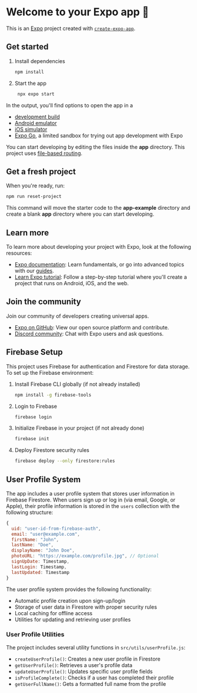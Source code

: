 # Welcome to your Expo app 👋

This is an [Expo](https://expo.dev) project created with [`create-expo-app`](https://www.npmjs.com/package/create-expo-app).

## Get started

1. Install dependencies

   ```bash
   npm install
   ```

2. Start the app

   ```bash
    npx expo start
   ```

In the output, you'll find options to open the app in a

- [development build](https://docs.expo.dev/develop/development-builds/introduction/)
- [Android emulator](https://docs.expo.dev/workflow/android-studio-emulator/)
- [iOS simulator](https://docs.expo.dev/workflow/ios-simulator/)
- [Expo Go](https://expo.dev/go), a limited sandbox for trying out app development with Expo

You can start developing by editing the files inside the **app** directory. This project uses [file-based routing](https://docs.expo.dev/router/introduction).

## Get a fresh project

When you're ready, run:

```bash
npm run reset-project
```

This command will move the starter code to the **app-example** directory and create a blank **app** directory where you can start developing.

## Learn more

To learn more about developing your project with Expo, look at the following resources:

- [Expo documentation](https://docs.expo.dev/): Learn fundamentals, or go into advanced topics with our [guides](https://docs.expo.dev/guides).
- [Learn Expo tutorial](https://docs.expo.dev/tutorial/introduction/): Follow a step-by-step tutorial where you'll create a project that runs on Android, iOS, and the web.

## Join the community

Join our community of developers creating universal apps.

- [Expo on GitHub](https://github.com/expo/expo): View our open source platform and contribute.
- [Discord community](https://chat.expo.dev): Chat with Expo users and ask questions.

## Firebase Setup

This project uses Firebase for authentication and Firestore for data storage. To set up the Firebase environment:

1. Install Firebase CLI globally (if not already installed)

   ```bash
   npm install -g firebase-tools
   ```

2. Login to Firebase

   ```bash
   firebase login
   ```

3. Initialize Firebase in your project (if not already done)

   ```bash
   firebase init
   ```

4. Deploy Firestore security rules

   ```bash
   firebase deploy --only firestore:rules
   ```

## User Profile System

The app includes a user profile system that stores user information in Firebase Firestore. When users sign up or log in (via email, Google, or Apple), their profile information is stored in the `users` collection with the following structure:

```javascript
{
  uid: "user-id-from-firebase-auth",
  email: "user@example.com",
  firstName: "John",
  lastName: "Doe",
  displayName: "John Doe",
  photoURL: "https://example.com/profile.jpg", // Optional
  signUpDate: Timestamp,
  lastLogin: Timestamp,
  lastUpdated: Timestamp
}
```

The user profile system provides the following functionality:

- Automatic profile creation upon sign-up/login
- Storage of user data in Firestore with proper security rules
- Local caching for offline access
- Utilities for updating and retrieving user profiles

### User Profile Utilities

The project includes several utility functions in `src/utils/userProfile.js`:

- `createUserProfile()`: Creates a new user profile in Firestore
- `getUserProfile()`: Retrieves a user's profile data
- `updateUserProfile()`: Updates specific user profile fields
- `isProfileComplete()`: Checks if a user has completed their profile
- `getUserFullName()`: Gets a formatted full name from the profile
